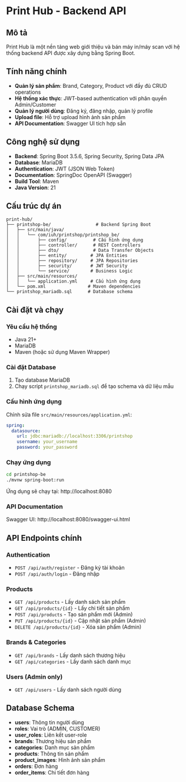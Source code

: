 # Print Hub - Backend API

## Mô tả
Print Hub là một nền tảng web giới thiệu và bán máy in/máy scan với hệ thống backend API được xây dựng bằng Spring Boot.

## Tính năng chính
- **Quản lý sản phẩm**: Brand, Category, Product với đầy đủ CRUD operations
- **Hệ thống xác thực**: JWT-based authentication với phân quyền Admin/Customer
- **Quản lý người dùng**: Đăng ký, đăng nhập, quản lý profile
- **Upload file**: Hỗ trợ upload hình ảnh sản phẩm
- **API Documentation**: Swagger UI tích hợp sẵn

## Công nghệ sử dụng
- **Backend**: Spring Boot 3.5.6, Spring Security, Spring Data JPA
- **Database**: MariaDB
- **Authentication**: JWT (JSON Web Token)
- **Documentation**: SpringDoc OpenAPI (Swagger)
- **Build Tool**: Maven
- **Java Version**: 21

## Cấu trúc dự án
```
print-hub/
├── printshop-be/                 # Backend Spring Boot
│   ├── src/main/java/
│   │   └── com/iuh/printshop/printshop_be/
│   │       ├── config/          # Cấu hình ứng dụng
│   │       ├── controller/      # REST Controllers
│   │       ├── dto/             # Data Transfer Objects
│   │       ├── entity/         # JPA Entities
│   │       ├── repository/     # JPA Repositories
│   │       ├── security/       # JWT Security
│   │       └── service/        # Business Logic
│   ├── src/main/resources/
│   │   └── application.yml     # Cấu hình ứng dụng
│   └── pom.xml                # Maven dependencies
└── printshop_mariadb.sql      # Database schema
```

## Cài đặt và chạy

### Yêu cầu hệ thống
- Java 21+
- MariaDB
- Maven (hoặc sử dụng Maven Wrapper)

### Cài đặt Database
1. Tạo database MariaDB
2. Chạy script `printshop_mariadb.sql` để tạo schema và dữ liệu mẫu

### Cấu hình ứng dụng
Chỉnh sửa file `src/main/resources/application.yml`:
```yaml
spring:
  datasource:
    url: jdbc:mariadb://localhost:3306/printshop
    username: your_username
    password: your_password
```

### Chạy ứng dụng
```bash
cd printshop-be
./mvnw spring-boot:run
```

Ứng dụng sẽ chạy tại: http://localhost:8080

### API Documentation
Swagger UI: http://localhost:8080/swagger-ui.html

## API Endpoints chính

### Authentication
- `POST /api/auth/register` - Đăng ký tài khoản
- `POST /api/auth/login` - Đăng nhập

### Products
- `GET /api/products` - Lấy danh sách sản phẩm
- `GET /api/products/{id}` - Lấy chi tiết sản phẩm
- `POST /api/products` - Tạo sản phẩm mới (Admin)
- `PUT /api/products/{id}` - Cập nhật sản phẩm (Admin)
- `DELETE /api/products/{id}` - Xóa sản phẩm (Admin)

### Brands & Categories
- `GET /api/brands` - Lấy danh sách thương hiệu
- `GET /api/categories` - Lấy danh sách danh mục

### Users (Admin only)
- `GET /api/users` - Lấy danh sách người dùng

## Database Schema
- **users**: Thông tin người dùng
- **roles**: Vai trò (ADMIN, CUSTOMER)
- **user_roles**: Liên kết user-role
- **brands**: Thương hiệu sản phẩm
- **categories**: Danh mục sản phẩm
- **products**: Thông tin sản phẩm
- **product_images**: Hình ảnh sản phẩm
- **orders**: Đơn hàng
- **order_items**: Chi tiết đơn hàng
